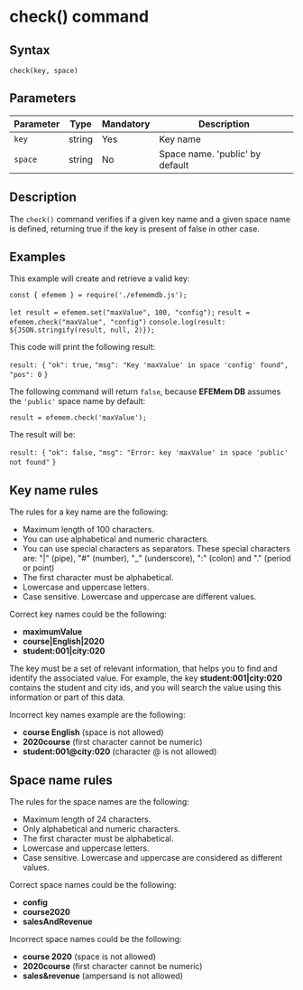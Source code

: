 # check() command

## **Syntax** 

`check(key, space)`



## **Parameters**

| Parameter | Type   | Mandatory | Description                     |
| --------- | ------ | --------- | ------------------------------- |
| `key`     | string | Yes       | Key name                        |
| `space`   | string | No        | Space name. 'public' by default |



## **Description**

The `check()` command verifies if a given key name and a given space name is defined, returning true if the key is present of false in other case.



## **Examples**

This example will create and retrieve a valid key:

`const { efemem } = require('./efememdb.js');`

`let result = efemem.set("maxValue", 100, "config");`
`result = efemem.check("maxValue", "config")`
`console.log(result: ${JSON.stringify(result, null, 2)});`



This code will print the following result:

`result: {`
  `"ok": true,`
  `"msg": "Key 'maxValue' in space 'config' found",`
  `"pos": 0`
`}`



The following command will return `false`, because **EFEMem DB** assumes the `'public'` space name by default:

`result = efemem.check('maxValue');`



The result will be:

`result: {`
  `"ok": false,`
  `"msg": "Error: key 'maxValue' in space 'public' not found"`
`}`





## **Key name rules**

The rules for a key name are the following:

- Maximum length of 100 characters.
- You can use  alphabetical and numeric characters.
- You can use special characters as separators. These special characters are: "|" (pipe), "#" (number), "_" (underscore), ":" (colon) and "." (period or point)
- The first character must be alphabetical.
- Lowercase and uppercase letters.
- Case sensitive. Lowercase and uppercase are different values.



Correct key names could be the following:

- **maximumValue**
- **course|English|2020**
- **student:001|city:020**



The key must be a set of relevant information, that helps you to find and identify the associated value. For example, the key **student:001|city:020** contains the student and city ids, and you will search the value using this information or part of this data.

Incorrect key names example are the following:

- **course English** (space is not allowed)
- **2020course** (first character cannot be numeric)
- **student:001@city:020** (character @ is not allowed)



## **Space name rules**

The rules for the space names are the following:

- Maximum length of 24 characters.
- Only alphabetical and numeric characters.
- The first character must be alphabetical.
- Lowercase and uppercase letters.
- Case sensitive. Lowercase and uppercase are considered as different values.



Correct space names could be the following:

- **config**
- **course2020**
- **salesAndRevenue**



Incorrect space names could be the following:

- **course 2020** (space is not allowed)
- **2020course** (first character cannot be numeric)
- **sales&revenue** (ampersand is not allowed)